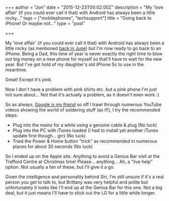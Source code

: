+++
author = "Jon"
date = "2015-12-23T00:02:00Z"
description = "My 'love affair' (if you could ever call it that) with Android has always been a little rocky..."
tags = ["mobilephones", "techsupport"]
title = "Going back to iPhone! Or maybe not..."
type = "post"

+++

My 'love affair' (if you could ever call it that) with Android has always been a little rocky (as mentioned <a href="mcafee-mobile-security.md">back in June</a>) but I'm now ready to go back to an iPhone.
Being a Dad, this time of year is never exactly the right time to blow out big money on a new phone for myself so that'll have to wait for the new year. But I've got hold of my daughter's old iPhone 5c to use in the meantime.

Great! Except it's pink.

Now I don't have a problem with pink shirts etc. but a pink phone I'm just not sure about... Not that it's actually a problem, as it doesn't even work :(

So as always, [Google is my friend](http://www.urbandictionary.com/define.php?term=Google+is+your+friend) so off I trawl through numerous YouTube videos showing the world of soldering stuff (as if!), I try the recommended steps:

* Plug into the mains for a while using a genuine cable &amp; plug (No luck)
* Plug into the PC with iTunes loaded (I had to install yet another iTunes update first though... grr) (No luck)
* Tried the Power &amp; Home button "trick" as recommended in numerous places for about 30 seconds (No luck)

So I ended up on the Apple site. Anything to avoid a Genius Bar visit at the Trafford Centre at Christmas time! Please... anything... Ah, a "live help" option. Not usually a fan of these, but I'll give it a go.

Given the intelligence and personality behind Siri, I'm still unsure if it's a real person you get to talk to, but Brittany was very helpful and polite but unfortunately it looks like I'll end up at the Genius Bar for this one. Not a big deal, but it just means I'll have to stick out the LG for a little while longer.
